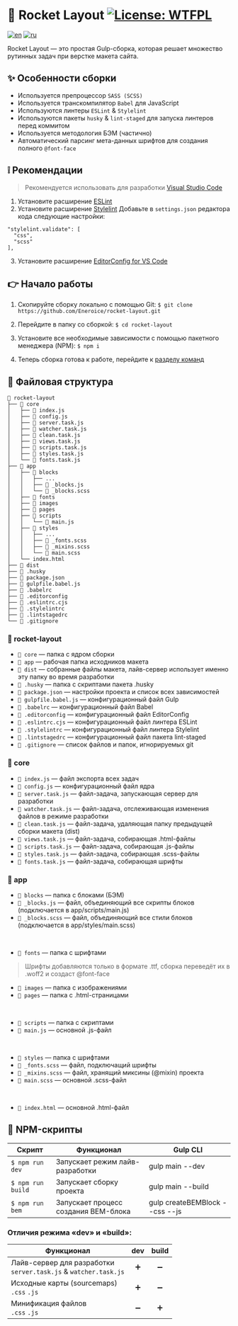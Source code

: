 # :rocket: Rocket Layout [![License: WTFPL](https://img.shields.io/badge/License-WTFPL-brightgreen.svg)](http://www.wtfpl.net/about/)
[![en](https://img.shields.io/badge/lang-en-red.svg)](https://github.com/Eneroice/rocket-layout/blob/master/README.md) [![ru](https://img.shields.io/badge/lang-ru-blue.svg)](https://github.com/Eneroice/rocket-layout/blob/master/README.ru.md)

Rocket Layout — это простая Gulp-сборка, которая решает множество рутинных задач при верстке макета сайта.

## :sparkles: Особенности сборки
* Используется препроцессор `SASS (SCSS)`
* Используется транскомпилятор `Babel` для JavaScript
* Используются линтеры `ESLint` & `Stylelint`
* Используются пакеты `husky` & `lint-staged` для запуска линтеров перед коммитом
* Используется методология БЭМ (частично)
* Автоматический парсинг мета-данных шрифтов для создания полного `@font-face`

## :grey_exclamation: Рекомендации
> Рекомендуется использовать для разработки [Visual Studio Code](https://code.visualstudio.com)
1. Установите расширение [ESLint](https://marketplace.visualstudio.com/items?itemName=dbaeumer.vscode-eslint)
2. Установите расширение [Stylelint](https://marketplace.visualstudio.com/items?itemName=stylelint.vscode-stylelint)
Добавьте в `settings.json` редактора кода следующие настройки:
```
"stylelint.validate": [
  "css",
  "scss"
],
```
3. Установите расширение [EditorConfig for VS Code](https://marketplace.visualstudio.com/items?itemName=EditorConfig.EditorConfig)

## :point_right: Начало работы
1. Скопируйте сборку локально с помощью Git:
`$ git clone https://github.com/Eneroice/rocket-layout.git`

2. Перейдите в папку со сборкой: `$ cd rocket-layout`
3. Установите все необходимые зависимости с помощью пакетного менеджера (NPM): `$ npm i`
4. Теперь сборка готова к работе, перейдите к [разделу команд](#:speech_balloon:NPM-скрипты)

## :open_file_folder: Файловая структура
```
📂 rocket-layout
├── 📂 core
│   ├── 📄 index.js
│   ├── 📄 config.js
│   ├── 📄 server.task.js
│   ├── 📄 watcher.task.js
│   ├── 📄 clean.task.js
│   ├── 📄 views.task.js
│   ├── 📄 scripts.task.js
│   ├── 📄 styles.task.js
│   └── 📄 fonts.task.js
├── 📂 app
│   ├── 📂 blocks
│   │   ├── ...
│   │   ├── 📄 _blocks.js
│   │   └── 📄 _blocks.scss
│   ├── 📂 fonts
│   ├── 📂 images
│   ├── 📂 pages
│   ├── 📂 scripts
│   │   └── 📄 main.js
│   ├── 📂 styles
│   │   ├── ...
│   │   ├── 📄 _fonts.scss
│   │   ├── 📄 _mixins.scss
│   │   └── 📄 main.scss
│   └── index.html
├── 📂 dist
├── 📂 .husky
├── 📄 package.json
├── 📄 gulpfile.babel.js
├── 📄 .babelrc
├── 📄 .editorconfig
├── 📄 .eslintrc.cjs
├── 📄 .stylelintrc
├── 📄 .lintstagedrc
└── 📄 .gitignore
```
### 📂 rocket-layout
* `📂 core` — папка с ядром сборки
* `📂 app` — рабочая папка исходников макета
* `📂 dist` — собранные файлы макета, лайв-сервер использует именно эту папку во время разработки
* `📂 .husky` — папка с скриптами пакета .husky
* `📄 package.json` — настройки проекта и список всех зависимостей
* `📄 gulpfile.babel.js` — конфигурационный файл Gulp
* `📄 .babelrc` — конфигурационный файл Babel
* `📄 .editorconfig` — конфигурационный файл EditorConfig
* `📄 .eslintrc.cjs` — конфигурационный файл линтера ESLint
* `📄 .stylelintrc` — конфигурационный файл линтера Stylelint
* `📄 .lintstagedrc` — конфигурационный файл пакета lint-staged
* `📄 .gitignore` — список файлов и папок, игнорируемых git

### 📂 core
* `📄 index.js` — файл экспорта всех задач
* `📄 config.js` — конфигурационный файл ядра
* `📄 server.task.js` — файл-задача, запускающая сервер для разработки
* `📄 watcher.task.js` — файл-задача, отслеживающая изменения файлов в режиме разработки
* `📄 clean.task.js` — файл-задача, удаляющая папку предыдущей сборки макета (dist)
* `📄 views.task.js` — файл-задача, собирающая .html-файлы
* `📄 scripts.task.js` — файл-задача, собирающая .js-файлы
* `📄 styles.task.js` — файл-задача, собирающая .scss-файлы
* `📄 fonts.task.js` — файл-задача, собирающая шрифты

### 📂 app
* `📂 blocks` — папка с блоками (БЭМ)
* `📄 _blocks.js` — файл, объединяющий все скрипты блоков (подключается в app/scripts/main.js)
* `📄 _blocks.scss` — файл, объединяющий все стили блоков (подключается в app/styles/main.scss)
<br>

* `📂 fonts` — папка с шрифтами
> Шрифты добавляются только в формате .ttf, сборка переведёт их в .woff2 и создаст @font-face
* `📂 images` — папка с изображениями
* `📂 pages` — папка с .html-страницами
<br>

* `📂 scripts` — папка с скриптами
* `📄 main.js` — основной .js-файл
<br>

* `📂 styles` — папка с шрифтами
* `📄 _fonts.scss` — файл, подключащий шрифты
* `📄 _mixins.scss` — файл, хранящий миксины (@mixin) проекта
* `📄 main.scss` — основной .scss-файл
<br>

* `📄 index.html` — основной .html-файл

## :speech_balloon: NPM-скрипты
| Скрипт            | Функционал                           | Gulp CLI                       |
| ----------------- | ------------------------------------ | ------------------------------ |
| `$ npm run dev`   | Запускает режим лайв-разработки      | gulp main --dev                |
| `$ npm run build` | Запускает сборку проекта             | gulp main --build              |
| `$ npm run bem`   | Запускает процесс создания BEM-блока | gulp createBEMBlock --css --js |

### Отличия режима «dev» и «build»:
| Функционал   | dev    | build |
| ----------------- |:------------------------------------:|:------------------------------:|
| Лайв-сервер для разработки<br>`server.task.js` & `watcher.task.js`   | :heavy_plus_sign:      | :heavy_minus_sign:                |
| Исходные карты (sourcemaps)<br>`.css` `.js` | :heavy_plus_sign:   | :heavy_minus_sign:     |
| Минификация файлов<br>`.css` `.js`  | :heavy_minus_sign: | :heavy_plus_sign: |
